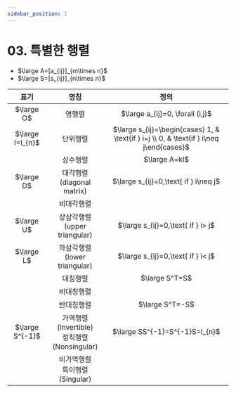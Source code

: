 ```yaml
---
sidebar_position: 1
---
```

# 03. 특별한 행렬
* $\large A=[a_{ij}]_{m\times n}$
* $\large S=[s_{ij}]_{n\times n}$

|        표기        |                   명칭                    |                                           정의                                            |
| :--------------: | :-------------------------------------: | :-------------------------------------------------------------------------------------: |
|    $\large O$    |                   영행렬                   |                            $\large a_{ij}=0, \forall (i,j)$                             |
| $\large I=I_{n}$ |                  단위행렬                   | $\large s_{ij}=\begin{cases} 1, & \text{if } i=j \\ 0, & \text{if } i\neq j\end{cases}$ |
|                  |                  상수행렬                   |                                      $\large A=kI$                                      |
|    $\large D$    |       대각행렬<br/>(diagonal matrix)        |                          $\large s_{ij}=0,\text{ if } i\neq j$                          |
|                  |                  비대각행렬                  |                                                                                         |
|    $\large U$    |      상삼각행렬<br/>(upper triangular)       |                           $\large s_{ij}=0,\text{ if } i> j$                            |
|    $\large L$    |      하삼각행렬<br/>(lower triangular)       |                           $\large s_{ij}=0,\text{ if } i< j$                            |
|                  |                  대칭행렬                   |                                     $\large S^T=S$                                      |
|                  |                  비대칭행렬                  |                                                                                         |
|                  |                  반대칭행렬                  |                                     $\large S^T=-S$                                     |
| $\large S^{-1}$  | 가역행렬 (Invertible)<br/>정칙행렬(Nonsingular) |                             $\large SS^{-1}=S^{-1}S=I_{n}$                              |
|                  |        비가역행렬<br/>특이행렬(Singular)         |                                                                                         |

